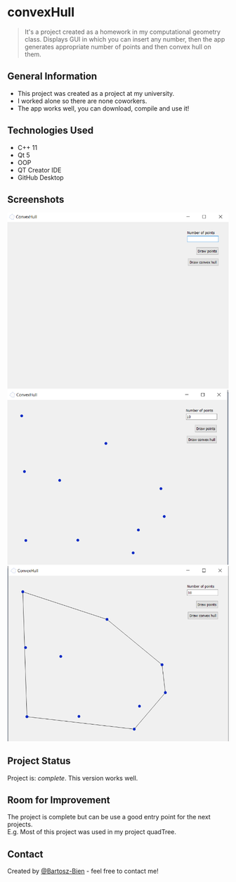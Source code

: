# convexHull
> It's a project created as a homework in my computational geometry class. Displays GUI in which you can insert any number, then the app generates appropriate number of points and then convex hull on them.

## General Information
- This project was created as a project at my university.
- I worked alone so there are none coworkers.
- The app works well, you can download, compile and use it!


## Technologies Used
- C++ 11
- Qt 5
- OOP
- QT Creator IDE
- GitHub Desktop


## Screenshots
![main menu](./readme_img/1.png)<br>
![after generating points](./readme_img/2.png)<br>
![after generating convex hull](./readme_img/3.png)<br>


## Project Status
Project is: _complete_. This version works well. 


## Room for Improvement
The project is complete but can be use a good entry point for the next projects. <br>
E.g. Most of this project was used in my project quadTree.


## Contact
Created by [@Bartosz-Bien](https://bartosz-bien.github.io/) - feel free to contact me!
